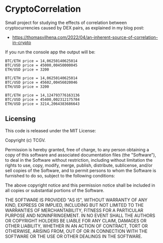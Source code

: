 # CryptoCorrelation

Small project for studying the effects of correlation between cryptocurrencies caused by DEX pairs, as explained in my blog post:

* https://thomasvilhena.com/2022/04/an-inherent-source-of-correlation-in-crypto

If you run the console app the output will be:

```
BTC/ETH price = 14,06250140625014
BTC/USD price = 45000,00450000045
ETH/USD price = 3200

BTC/ETH price = 14,06250140625014
BTC/USD price = 45602,00456020046
ETH/USD price = 3200

BTC/ETH price = 14,124793776163136
BTC/USD price = 45400,002312175784
ETH/USD price = 3214,2064383686643
```

## Licensing

This code is released under the MIT License:

Copyright (c) TCGV.

Permission is hereby granted, free of charge, to any person obtaining a copy
of this software and associated documentation files (the "Software"), to deal
in the Software without restriction, including without limitation the rights
to use, copy, modify, merge, publish, distribute, sublicense, and/or sell
copies of the Software, and to permit persons to whom the Software is
furnished to do so, subject to the following conditions:

The above copyright notice and this permission notice shall be included in
all copies or substantial portions of the Software.

THE SOFTWARE IS PROVIDED "AS IS", WITHOUT WARRANTY OF ANY KIND, EXPRESS OR
IMPLIED, INCLUDING BUT NOT LIMITED TO THE WARRANTIES OF MERCHANTABILITY,
FITNESS FOR A PARTICULAR PURPOSE AND NONINFRINGEMENT. IN NO EVENT SHALL THE
AUTHORS OR COPYRIGHT HOLDERS BE LIABLE FOR ANY CLAIM, DAMAGES OR OTHER
LIABILITY, WHETHER IN AN ACTION OF CONTRACT, TORT OR OTHERWISE, ARISING FROM,
OUT OF OR IN CONNECTION WITH THE SOFTWARE OR THE USE OR OTHER DEALINGS IN
THE SOFTWARE.
